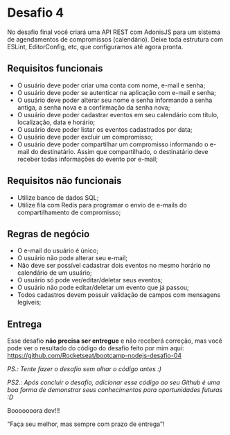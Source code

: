# Desafio 4

No desafio final você criará uma API REST com AdonisJS para um sistema de agendamentos de compromissos (calendário). Deixe toda estrutura com ESLint, EditorConfig, etc, que configuramos até agora pronta.

## Requisitos funcionais

- O usuário deve poder criar uma conta com nome, e-mail e senha;
- O usuário deve poder se autenticar na aplicação com e-mail e senha;
- O usuário deve poder alterar seu nome e senha informando a senha antiga, a senha nova e a confirmação da senha nova;
- O usuário deve poder cadastrar eventos em seu calendário com título, localização, data e horário;
- O usuário deve poder listar os eventos cadastrados por data;
- O usuário deve poder excluir um compromisso;
- O usuário deve poder compartilhar um compromisso informando o e-mail do destinatário. Assim que compartilhado, o destinatário deve receber todas informações do evento por e-mail;

## Requisitos não funcionais

- Utilize banco de dados SQL;
- Utilize fila com Redis para programar o envio de e-mails do compartilhamento de compromisso;

## Regras de negócio

- O e-mail do usuário é único;
- O usuário não pode alterar seu e-mail;
- Não deve ser possível cadastrar dois eventos no mesmo horário no calendário de um usuário;
- O usuário só pode ver/editar/deletar seus eventos;
- O usuário não pode editar/deletar um evento que já passou;
- Todos cadastros devem possuir validação de campos com mensagens legíveis;

## Entrega

Esse desafio **não precisa ser entregue** e não receberá correção, mas você pode ver o resultado do código do desafio feito por mim aqui: https://github.com/Rocketseat/bootcamp-nodejs-desafio-04

_PS.: Tente fazer o desafio sem olhar o código antes :)_

_PS2.: Após concluir o desafio, adicionar esse código ao seu Github é uma boa forma de demonstrar seus conhecimentos para oportunidades futuras :D_

Booooooora dev!!!

“Faça seu melhor, mas sempre com prazo de entrega”!
